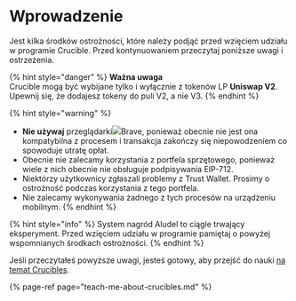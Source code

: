 # Wprowadzenie

Jest kilka środków ostrożności, które należy podjąć przed wzięciem udziału w programie Crucible. Przed kontynuowaniem przeczytaj poniższe uwagi i ostrzeżenia.

{% hint style="danger" %}
**Ważna uwaga**  
Crucible mogą być wybijane tylko i wyłącznie z tokenów LP **Uniswap V2**.  
Upewnij się, że dodajesz tokeny do puli V2, a nie V3.
{% endhint %}

{% hint style="warning" %}
* **Nie używaj** przeglądarki![](../.gitbook/assets/brave.png)Brave, ponieważ obecnie nie jest ona kompatybilna z procesem i transakcja zakończy się niepowodzeniem co spowoduje utratę opłat.
* Obecnie nie zalecamy korzystania z portfela sprzętowego, ponieważ wiele z nich obecnie nie obsługuje podpisywania EIP-712.
* Niektórzy użytkownicy zgłaszali problemy z Trust Wallet. Prosimy o ostrożność podczas korzystania z tego portfela.
* Nie zalecamy wykonywania żadnego z tych procesów na urządzeniu mobilnym.
{% endhint %}

{% hint style="info" %}
System nagród Aludel to ciągle trwający eksperyment. Przed wzięciem udziału w programie pamiętaj o powyżej wspomnianych środkach ostrożności.
{% endhint %}

Jeśli przeczytałeś powyższe uwagi, jesteś gotowy, aby przejść do nauki [na temat Crucibles](teach-me-about-crucibles.md).

{% page-ref page="teach-me-about-crucibles.md" %}



